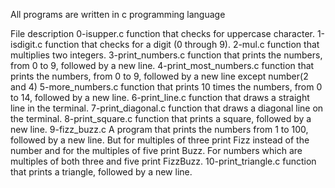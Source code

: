 All programs are written in c programming language

File                           description
0-isupper.c                   function that checks for uppercase character.
1-isdigit.c                   function that checks for a digit (0 through 9).
2-mul.c                       function that multiplies two integers.
3-print_numbers.c             function that prints the numbers, from 0 to 9, followed by a new line.
4-print_most_numbers.c        function that prints the numbers, from 0 to 9, followed by a new line except number(2 and 4) 
5-more_numbers.c              function that prints 10 times the numbers, from 0 to 14, followed by a new line.
6-print_line.c                function that draws a straight line in the terminal.
7-print_diagonal.c            function that draws a diagonal line on the terminal.
8-print_square.c              function that prints a square, followed by a new line.
9-fizz_buzz.c                 A program that prints the numbers from 1 to 100, followed by a new line. But for multiples of three print Fizz instead of the number and                               for the multiples of five print Buzz. For numbers which are multiples of both three and five print FizzBuzz.
10-print_triangle.c           function that prints a triangle, followed by a new line.
